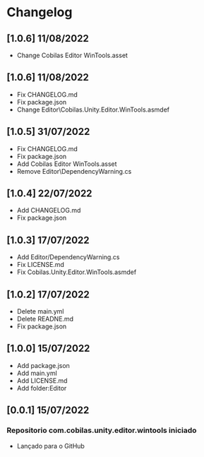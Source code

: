 # Changelog
## [1.0.6] 11/08/2022
- Change Cobilas Editor WinTools.asset
## [1.0.6] 11/08/2022
- Fix CHANGELOG.md
- Fix package.json
- Change Editor\Cobilas.Unity.Editor.WinTools.asmdef
## [1.0.5] 31/07/2022
- Fix CHANGELOG.md
- Fix package.json
- Add Cobilas Editor WinTools.asset
- Remove Editor\DependencyWarning.cs
## [1.0.4] 22/07/2022
- Add CHANGELOG.md
- Fix package.json
## [1.0.3] 17/07/2022
- Add Editor/DependencyWarning.cs
- Fix LICENSE.md
- Fix Cobilas.Unity.Editor.WinTools.asmdef
## [1.0.2] 17/07/2022
- Delete main.yml
- Delete READNE.md
- Fix package.json
## [1.0.0] 15/07/2022
- Add package.json
- Add main.yml
- Add LICENSE.md
- Add folder:Editor
## [0.0.1] 15/07/2022
### Repositorio com.cobilas.unity.editor.wintools iniciado
- Lançado para o GitHub